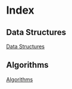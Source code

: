 # Index

## Data Structures

[Data Structures](data-structures/data-structures.md)

## Algorithms

[Algorithms](algorithms/algorithms.md)
